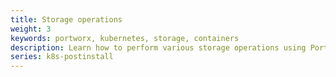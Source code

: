 ```yaml
---
title: Storage operations
weight: 3
keywords: portworx, kubernetes, storage, containers
description: Learn how to perform various storage operations using Portworx on Kubernetes
series: k8s-postinstall
---
```

